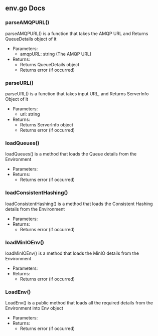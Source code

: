 ## env.go Docs

### parseAMQPURL()

parseAMQPURL() is a function that takes the AMQP URL and Returns QueueDetails object of it

- Parameters:
  - amqpURL: string (The AMQP URL)
- Returns:
  - Returns QueueDetails object
  - Returns error (if occurred)

### parseURL()

parseURL() is a function that takes input URL, and Returns ServerInfo Object of it

- Parameters:
  - uri: string
- Returns:
  - Returns ServerInfo object
  - Returns error (if occurred)

### loadQueues()

loadQueues() is a method that loads the Queue details from the Environment

- Parameters:
- Returns:
  - Returns error (if occurred)

### loadConsistentHashing()

loadConsistentHashing() is a method that loads the Consistent Hashing details from the Environment

- Parameters:
- Returns:
  - Returns error (if occurred)

### loadMinIOEnv()

loadMinIOEnv() is a method that loads the MinIO details from the Environment

- Parameters:
- Returns:
  - Returns error (if occurred)

### LoadEnv()

LoadEnv() is a public method that loads all the required details from the Environment into Env object

- Parameters:
- Returns:
  - Returns error (if occurred)
